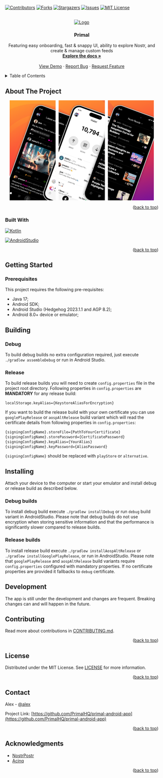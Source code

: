 <!-- Improved compatibility of back to top link: See: https://github.com/othneildrew/Best-README-Template/pull/73 -->
<a name="readme-top"></a>
<!--
*** Thanks for checking out the Best-README-Template. If you have a suggestion
*** that would make this better, please fork the repo and create a pull request
*** or simply open an issue with the tag "enhancement".
*** Don't forget to give the project a star!
*** Thanks again! Now go create something AMAZING! :D
-->



<!-- PROJECT SHIELDS -->
<!--
*** I'm using markdown "reference style" links for readability.
*** Reference links are enclosed in brackets [ ] instead of parentheses ( ).
*** See the bottom of this document for the declaration of the reference variables
*** for contributors-url, forks-url, etc. This is an optional, concise syntax you may use.
*** https://www.markdownguide.org/basic-syntax/#reference-style-links
-->
[![Contributors][contributors-shield]][contributors-url]
[![Forks][forks-shield]][forks-url]
[![Stargazers][stars-shield]][stars-url]
[![Issues][issues-shield]][issues-url]
[![MIT License][license-shield]][license-url]



<!-- PROJECT LOGO -->
<!--suppress ALL -->

<br />
<div align="center">
  <a href="https://github.com/PrimalHQ/primal-android-app">
    <img src="https://primal.net/assets/logo_fire-409917ad.svg" alt="Logo" width="80" height="80">
  </a>

<h3 align="center">Primal</h3>

  <p align="center">
    Featuring easy onboarding, fast & snappy UI, ability to explore Nostr, and create & manage custom feeds
    <br />
    <a href="https://github.com/PrimalHQ/primal-android-app"><strong>Explore the docs »</strong></a>
    <br />
    <br />
    <a href="https://github.com/PrimalHQ/primal-android-app">View Demo</a>
    ·
    <a href="https://github.com/PrimalHQ/primal-android-app/issues">Report Bug</a>
    ·
    <a href="https://github.com/PrimalHQ/primal-android-app/issues">Request Feature</a>
  </p>
</div>



<!-- TABLE OF CONTENTS -->
<details>
  <summary>Table of Contents</summary>
  <ol>
    <li>
      <a href="#about-the-project">About The Project</a>
      <ul>
        <li><a href="#built-with">Built With</a></li>
      </ul>
    </li>
    <li>
      <a href="#getting-started">Getting Started</a>
      <ul>
        <li><a href="#prerequisites">Prerequisites</a></li>
      </ul>
        <li><a href="#building">Building</a></li>
        <ul>
            <li><a href="#debug">Debug</a></li>
            <li><a href="#release">Release</a></li>
        </ul>
    </li>
    <li>
      <a href="#installing">Installing</a>
      <ul>
        <li><a href="#debug builds">Debug builds</a></li>
        <li><a href="#release builds">Release builds</a></li>
      </ul>
    </li>
    <li><a href="#contributing">Contributing</a></li>
    <li><a href="#license">License</a></li>
    <li><a href="#contact">Contact</a></li>
    <li><a href="#acknowledgments">Acknowledgments</a></li>
  </ol>
</details>



<!-- ABOUT THE PROJECT -->
## About The Project

<div align="center" style="display: flex; justify-content: center; gap: 10px;">
    <img src="https://github.com/PrimalHQ/primal-android-app/blob/main/docs/screenshots/home_promo.png" alt="Primal Home Screenshot" style="max-width: 30%; height: auto;">
    <img src="https://github.com/PrimalHQ/primal-android-app/blob/main/docs/screenshots/wallet_promo.png" alt="Primal Wallet Screenshot" style="max-width: 30%; height: auto;">
    <img src="https://github.com/PrimalHQ/primal-android-app/blob/main/docs/screenshots/reads_promo.png" alt="Primal Reads Screenshot" style="max-width: 30%; height: auto;">
</div>

<p align="right">(<a href="#readme-top">back to top</a>)</p>



### Built With

[![Kotlin][Kotlin]][Kotlin-url]

[![AndroidStudio][AndroidStudio]][AndroidStudio-url]

<p align="right">(<a href="#readme-top">back to top</a>)</p>



<!-- GETTING STARTED -->
## Getting Started

### Prerequisites

This project requires the following pre-requisites:
- Java 17;
- Android SDK;
- Android Studio (Hedgehog 2023.1.1 and AGP 8.2);
- Android 8.0+ device or emulator;

## Building
### Debug
To build debug builds no extra configuration required, just execute `./gradlew assembleDebug` or run in Android Studio.

### Release
To build release builds you will need to create `config.properties` file in the project root directory.
Following properties in `config.properties` are **MANDATORY** for any release build:
```properties
localStorage.keyAlias={KeystoreAliasForEncryption}
```
If you want to build the release build with your own certificate you can use `googlePlayRelease` or `aospAltRelease`
build variant which will read the certificate details from following properties in `config.properties`:
```properties
{signingConfigName}.storeFile={PathToYourCertificate}
{signingConfigName}.storePassword={CertificatePassword}
{signingConfigName}.keyAlias={YourAlias}
{signingConfigName}.keyPassword={AliasPassword}
```
`{signingConfigName}` should be replaced with `playStore` or `alternative`.

## Installing
Attach your device to the computer or start your emulator and install debug or release build as described below.

### Debug builds
To install debug build execute `./gradlew installDebug` or run `debug` build variant in AndroidStudio.
Please note that debug builds do not use encryption when storing sensitive information and that the performance is
significantly slower compared to release builds.

### Release builds
To install release build execute `./gradlew installAospAltRelease` or `./gradlew installGooglePlayRelease`, or
run in AndroidStudio. Please note that `googlePlayRelease` and `aospAltRelease` build variants require
`config.properties` configured with mandatory properties. If no certificate properties are provided it fallbacks
to `debug` certificate.

## Development
The app is still under the development and changes are frequent. Breaking changes can and will happen in the future.

<!-- CONTRIBUTING -->
## Contributing

Read more about contributions in [CONTRIBUTING.md](CONTRIBUTING.md).

<p align="right">(<a href="#readme-top">back to top</a>)</p>

<!-- LICENSE -->
## License

Distributed under the MIT License. See [LICENSE](LICENSE) for more information.

<p align="right">(<a href="#readme-top">back to top</a>)</p>

<!-- CONTACT -->
## Contact

Alex - [@alex](https://primal.net/profile/npub1ky9s6hjl46wxcj9gcalhuk4ag2nea9yqufdyp9q9r496fns5g44sw0alex)

Project Link: [https://github.com/PrimalHQ/primal-android-app](https://github.com/PrimalHQ/primal-android-app)

<p align="right">(<a href="#readme-top">back to top</a>)</p>



<!-- ACKNOWLEDGMENTS -->
## Acknowledgments

* [NostrPostr](https://github.com/Giszmo/NostrPostr)
* [Acinq](https://acinq.co)

<p align="right">(<a href="#readme-top">back to top</a>)</p>



<!-- MARKDOWN LINKS & IMAGES -->
<!-- https://www.markdownguide.org/basic-syntax/#reference-style-links -->
[contributors-shield]: https://img.shields.io/github/contributors/PrimalHQ/primal-android-app.svg?style=for-the-badge
[contributors-url]: https://github.com/PrimalHQ/primal-android-app/graphs/contributors
[forks-shield]: https://img.shields.io/github/forks/PrimalHQ/primal-android-app.svg?style=for-the-badge
[forks-url]: https://github.com/PrimalHQ/primal-android-app/network/members
[stars-shield]: https://img.shields.io/github/stars/PrimalHQ/primal-android-app.svg?style=for-the-badge
[stars-url]: https://github.com/PrimalHQ/primal-android-app/stargazers
[issues-shield]: https://img.shields.io/github/issues/PrimalHQ/primal-android-app.svg?style=for-the-badge
[issues-url]: https://github.com/PrimalHQ/primal-android-app/issues
[license-shield]: https://img.shields.io/github/license/PrimalHQ/primal-android-app.svg?style=for-the-badge
[license-url]: https://github.com/PrimalHQ/primal-android-app/blob/master/LICENSE.txt
[Kotlin]: https://img.shields.io/badge/kotlin-000000?style=for-the-badge&logo=kotlin&logoColor=white
[Kotlin-url]: https://kotlinlang.org
[AndroidStudio]: https://img.shields.io/badge/androidstudio-000000?style=for-the-badge&logo=androidstudio&logoColor=white
[AndroidStudio-url]: https://developer.android.com/studio
